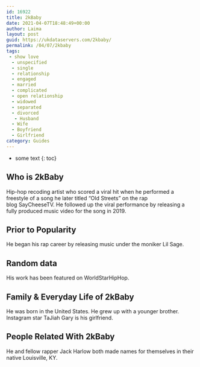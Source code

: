 ```yaml
---
id: 16922
title: 2kBaby
date: 2021-04-07T18:48:49+00:00
author: Laima
layout: post
guid: https://ukdataservers.com/2kbaby/
permalink: /04/07/2kbaby
tags:
 - show love
  - unspecified
  - single
  - relationship
  - engaged
  - married
  - complicated
  - open relationship
  - widowed
  - separated
  - divorced
   - Husband
  - Wife
  - Boyfriend
  - Girlfriend
category: Guides
---
```


* some text
{: toc}


## Who is 2kBaby
                  
                  
                  
Hip-hop recoding artist who scored a viral hit when he performed a freestyle of a song he later titled &#8220;Old Streets&#8221; on the rap blog SayCheeseTV. He followed up the viral performance by releasing a fully produced music video for the song in 2019. 
                  
              
            
              
            
                
                
                
## Prior to Popularity
                  
                  
                  
He began his rap career by releasing music under the moniker Lil Sage. 
                  
              
            
              
            
                
                
                
## Random data
                  
                  
                  
His work has been featured on WorldStarHipHop. 
                  
              
            
              
            
                
                
                
## Family & Everyday Life of 2kBaby
                  
                  
                  
He was born in the United States. He grew up with a younger brother. Instagram star TaJiah Gary is his girlfriend.
                  
              
            
              
            
                
                
                
## People Related With 2kBaby
                  
                  
                  
He and fellow rapper Jack Harlow both made names for themselves in their native Louisville, KY. 
                  
              
            
              
            
                
              
            
              
              
            
            
              
            
          
          
          